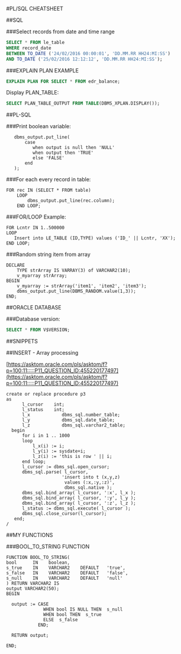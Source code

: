 #PL/SQL CHEATSHEET

##SQL

###Select records from date and time range
```sql
SELECT * FROM le_table 
WHERE record_date 
BETWEEN TO_DATE ('24/02/2016 00:00:01', 'DD.MM.RR HH24:MI:SS') 
AND TO_DATE ('25/02/2016 12:12:12', 'DD.MM.RR HH24:MI:SS');
```
###EXPLAIN PLAN EXAMPLE
```sql
EXPLAIN PLAN FOR SELECT * FROM edr_balance;
```
Display PLAN_TABLE:
```sql
SELECT PLAN_TABLE_OUTPUT FROM TABLE(DBMS_XPLAN.DISPLAY());
```

##PL-SQL



###Print boolean variable:

```plsql
   dbms_output.put_line(
       case
          when output is null then 'NULL'
          when output then 'TRUE'
          else 'FALSE'
       end
   );
```


###For each every record in table:

```plsql
FOR rec IN (SELECT * FROM table)
    LOOP
        dbms_output.put_line(rec.column);
    END LOOP;
```

###FOR/LOOP Example:

```plsql
FOR Lcntr IN 1..500000
LOOP
   Insert into LE_TABLE (ID,TYPE) values ('ID_' || Lcntr, 'XX');
END LOOP;

```
###Random string item from array

```plsql
DECLARE
    TYPE strArray IS VARRAY(3) of VARCHAR2(10);
    v_myarray strArray;
BEGIN
    v_myarray := strArray('item1', 'item2', 'item3');
    dbms_output.put_line(DBMS_RANDOM.value(1,3));
END;
```

##ORACLE DATABASE

###Database version:
```sql
SELECT * FROM V$VERSION;
```

##SNIPPETS

##INSERT - Array processing

[https://asktom.oracle.com/pls/asktom/f?p=100:11:::::P11_QUESTION_ID:455220177497](https://asktom.oracle.com/pls/asktom/f?p=100:11:::::P11_QUESTION_ID:455220177497)
```plsql
create or replace procedure p3
as
      l_cursor    int;
      l_status    int;
      l_x            dbms_sql.number_table;
      l_y            dbms_sql.date_table;
      l_z            dbms_sql.varchar2_table;
  begin
      for i in 1 .. 1000
      loop
          l_x(i) := i;
          l_y(i) := sysdate+i;
          l_z(i) := 'this is row ' || i;
      end loop;
      l_cursor := dbms_sql.open_cursor;
      dbms_sql.parse( l_cursor,
                     'insert into t (x,y,z)
                      values (:x,:y,:z)',
                      dbms_sql.native );
      dbms_sql.bind_array( l_cursor, ':x', l_x );
      dbms_sql.bind_array( l_cursor, ':y', l_y );
      dbms_sql.bind_array( l_cursor, ':z', l_z );
      l_status := dbms_sql.execute( l_cursor );
      dbms_sql.close_cursor(l_cursor);
   end;
/

```

##MY FUNCTIONS

###BOOL_TO_STRING FUNCTION
```plsql
FUNCTION BOOL_TO_STRING(
bool      IN    boolean,
s_true    IN    VARCHAR2    DEFAULT   'true',
s_false   IN    VARCHAR2    DEFAULT   'false',
s_null    IN    VARCHAR2    DEFAULT   'null'
) RETURN VARCHAR2 IS
output VARCHAR2(50);
BEGIN

  output := CASE
              WHEN bool IS NULL THEN  s_null
              WHEN bool THEN  s_true
              ELSE  s_false
            END;

  RETURN output;

END;
```




